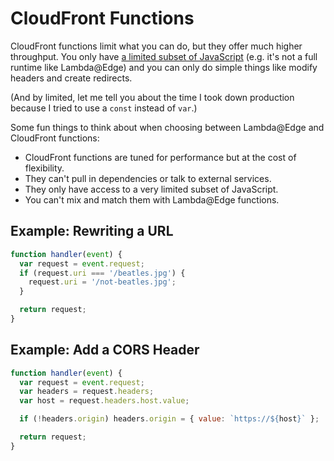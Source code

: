 # CloudFront Functions

CloudFront functions limit what you can do, but they offer much higher throughput. You only have [a limited subset of JavaScript][cfjs] (e.g. it's not a full runtime like Lambda@Edge) and you can only do simple things like modify headers and create redirects.

(And by limited, let me tell you about the time I took down production because I tried to use a `const` instead of `var`.)

[cfjs]: https://docs.aws.amazon.com/AmazonCloudFront/latest/DeveloperGuide/functions-javascript-runtime-features.html#writing-functions-javascript-features-builtin-modules

Some fun things to think about when choosing between Lambda@Edge and CloudFront functions:

- CloudFront functions are tuned for performance but at the cost of flexibility.
- They can't pull in dependencies or talk to external services.
- They only have access to a very limited subset of JavaScript.
- You can't mix and match them with Lambda@Edge functions.

## Example: Rewriting a URL

```js
function handler(event) {
  var request = event.request;
  if (request.uri === '/beatles.jpg') {
    request.uri = '/not-beatles.jpg';
  }

  return request;
}
```

## Example: Add a CORS Header

```js
function handler(event) {
  var request = event.request;
  var headers = request.headers;
  var host = request.headers.host.value;

  if (!headers.origin) headers.origin = { value: `https://${host}` };

  return request;
}
```
